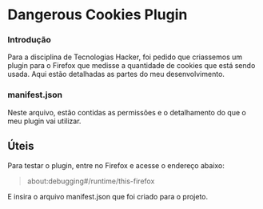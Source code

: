 # Dangerous Cookies Plugin

### Introdução

Para a disciplina de Tecnologias Hacker, foi pedido que criassemos um plugin para o Firefox que medisse a quantidade de cookies que está sendo usada.
Aqui estão detalhadas as partes do meu desenvolvimento.

### manifest.json

Neste arquivo, estão contidas as permissões e o detalhamento do que o meu plugin vai utilizar.

## Úteis

Para testar o plugin, entre no Firefox e acesse o endereço abaixo: 
> about:debugging#/runtime/this-firefox

E insira o arquivo manifest.json que foi criado para o projeto.
